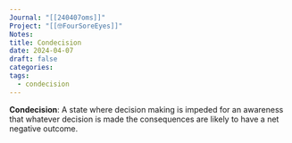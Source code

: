 ```yaml
---
Journal: "[[240407oms]]"
Project: "[[🤓FourSoreEyes]]"
Notes: 
title: Condecision
date: 2024-04-07
draft: false
categories: 
tags:
  - condecision
---
```

**Condecision**: A state where decision making is impeded for an awareness that whatever decision is made the consequences are likely to have a net negative outcome.

